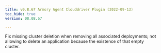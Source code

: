 ```yaml
---
title: v0.8.67 Armory Agent Clouddriver Plugin (2022-09-13)
toc_hide: true
version: 00.08.67

---
```


Fix missing cluster deletion when removing all associated deployments; not allowing to delete an application because the existence of that empty cluster.
